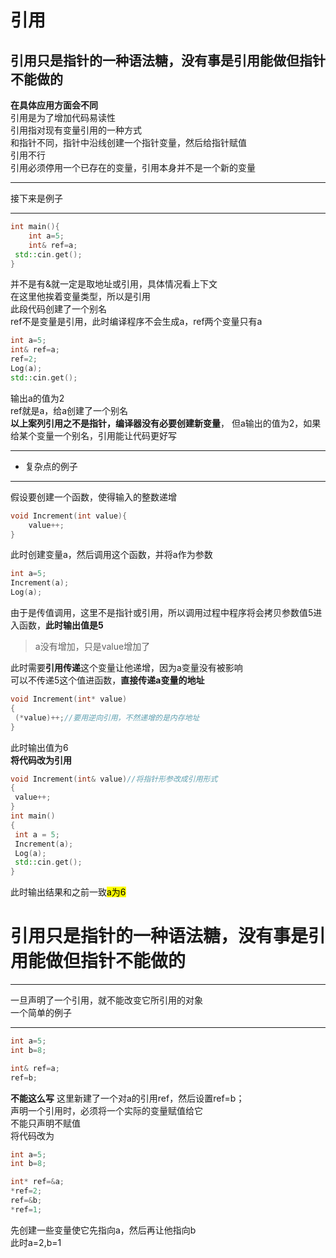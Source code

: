 # 引用  

## 引用只是指针的一种语法糖，没有事是引用能做但指针不能做的

**在具体应用方面会不同**  
引用是为了增加代码易读性  
引用指对现有变量引用的一种方式  
和指针不同，指针中沿线创建一个指针变量，然后给指针赋值  
引用不行  
引用必须停用一个已存在的变量，引用本身并不是一个新的变量  
***
接下来是例子
***

```c++
int main(){
    int a=5;
    int& ref=a;
 std::cin.get();
}
```

并不是有&就一定是取地址或引用，具体情况看上下文  
在这里他挨着变量类型，所以是引用  
此段代码创建了一个别名  
ref不是变量是引用，此时编译程序不会生成a，ref两个变量只有a  

```c++
int a=5;
int& ref=a;
ref=2;
Log(a);
std::cin.get();
```

输出a的值为2  
ref就是a，给a创建了一个别名  
**以上案列引用之不是指针，编译器没有必要创建新变量**，
但a输出的值为2，如果给某个变量一个别名，引用能让代码更好写  
***

* 复杂点的例子

***
假设要创建一个函数，使得输入的整数递增

```c++
void Increment(int value){
    value++;
}
```

此时创建变量a，然后调用这个函数，并将a作为参数  

```c++
int a=5;
Increment(a);
Log(a);
```

由于是传值调用，这里不是指针或引用，所以调用过程中程序将会拷贝参数值5进入函数，**此时输出值是5**  
>a没有增加，只是value增加了

此时需要**引用传递**这个变量让他递增，因为a变量没有被影响  
可以不传递5这个值进函数，**直接传递a变量的地址**

```cpp
void Increment(int* value)
{
 (*value)++;//要用逆向引用，不然递增的是内存地址
}
```

此时输出值为6  
**将代码改为引用**  

```cpp
void Increment(int& value)//将指针形参改成引用形式
{
 value++;
}
int main()
{
 int a = 5;
 Increment(a);
 Log(a);
 std::cin.get();
}
```

此时输出结果和之前一致<mark>a为6</mark>  

引用只是指针的一种语法糖，没有事是引用能做但指针不能做的
==

***
一旦声明了一个引用，就不能改变它所引用的对象  
一个简单的例子
***

```cpp
int a=5;
int b=8;

int& ref=a;
ref=b;
```

**不能这么写**
这里新建了一个对a的引用ref，然后设置ref=b；  
声明一个引用时，必须将一个实际的变量赋值给它  
不能只声明不赋值  
将代码改为

```c++
int a=5;
int b=8;

int* ref=&a;
*ref=2;
ref=&b;
*ref=1;
```

先创建一些变量使它先指向a，然后再让他指向b  
此时a=2,b=1  
